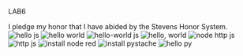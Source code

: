 LAB6

I pledge my honor that I have abided by the Stevens Honor System.
![hello js](https://user-images.githubusercontent.com/73567446/167234633-4874398d-28ec-42e3-9c3a-a0eb1bcdbc1b.png)
![hello world](https://user-images.githubusercontent.com/73567446/167234634-ae994518-b20f-42d5-a2ed-d3c08474782e.png)
![hello-world js](https://user-images.githubusercontent.com/73567446/167234638-d1dc4e28-380c-491a-b615-961ab7c40ea6.png)
![hello, world](https://user-images.githubusercontent.com/73567446/167234640-5d4a6e6f-ca40-4c4f-8d03-e87f9c6e8309.png)
![node http js](https://user-images.githubusercontent.com/73567446/167234648-16f499ef-8b27-4004-8b8a-0b8b01f9bb08.png)
![http js](https://user-images.githubusercontent.com/73567446/167234651-7cf329f8-03f7-4ad8-b4d3-3f11f11aa7c2.png)
![install node red](https://user-images.githubusercontent.com/73567446/167234658-16f4d495-3cbb-482a-84e4-ddfd11358cde.png)
![install pystache](https://user-images.githubusercontent.com/73567446/167234662-7fd9564a-e768-4308-9689-8cb9a75ec27d.png)
![hello py](https://user-images.githubusercontent.com/73567446/167234666-6de08361-bb0b-4f64-b0c1-1b8e65305d17.png)

